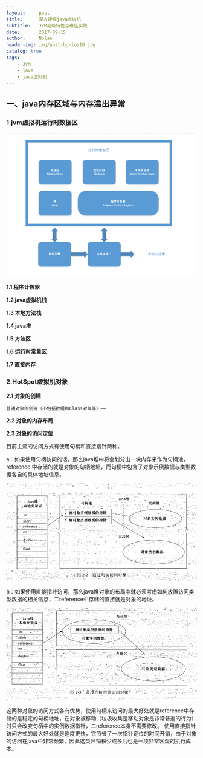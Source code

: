 ```yaml
---
layout:     post
title:      深入理解java虚拟机
subtitle:   JVM高级特性与最佳实践
date:       2017-09-15
author:     Nolan
header-img: img/post-bg-ios10.jpg
catalog: true
tags:
    - JVM
    - java
    - java虚拟机
---
```


## 一、java内存区域与内存溢出异常 ##

### 1.jvm虚拟机运行时数据区 ###

![jvm虚拟机运行时数据区](/img/JVM_neicunhuafeng.png)

**1.1 程序计数器**

**1.2 java虚拟机栈**

**1.3 本地方法栈**

**1.4 java堆**

**1.5 方法区**

**1.6 运行时常量区**

**1.7 直接内存**

### 2.HotSpot虚拟机对象 ###

**2.1 对象的创建**

	普通对象的创建（不包括数组和Class对象等）——

**2.2 对象的内存布局**

**2.3 对象的访问定位**

 目前主流的访问方式有使用句柄和直接指针两种。
 
 a：如果使用句柄访问的话，那么java堆中将会划分出一块内存来作为句柄池，reference       中存储的就是对象的句柄地址，而句柄中包含了对象示例数据与类型数据各自的具体地址信息。

![](/img/JVM_dxfwfs1.png)

 b：如果使用直接指针访问，那么java堆对象的布局中就必须考虑如何放置访问类型数据的相关信息，二reference中存储的直接就是对象的地址。

![](/img/JVM_dxfwfs2.png)

 这两种对象的访问方式各有优势，使用句柄来访问的最大好处就是reference中存储的是稳定的句柄地址，在对象被移动（垃圾收集是移动对象是非常普遍的行为）时只会改变句柄中的实例数据指针，二reference本身不需要修改。
 使用直接指针访问方式的最大好处就是速度更快，它节省了一次指针定位的时间开销，由于对象的访问在java中非常频繁，因此这类开销积少成多后也是一项非常客观的执行成本。
  
	
	